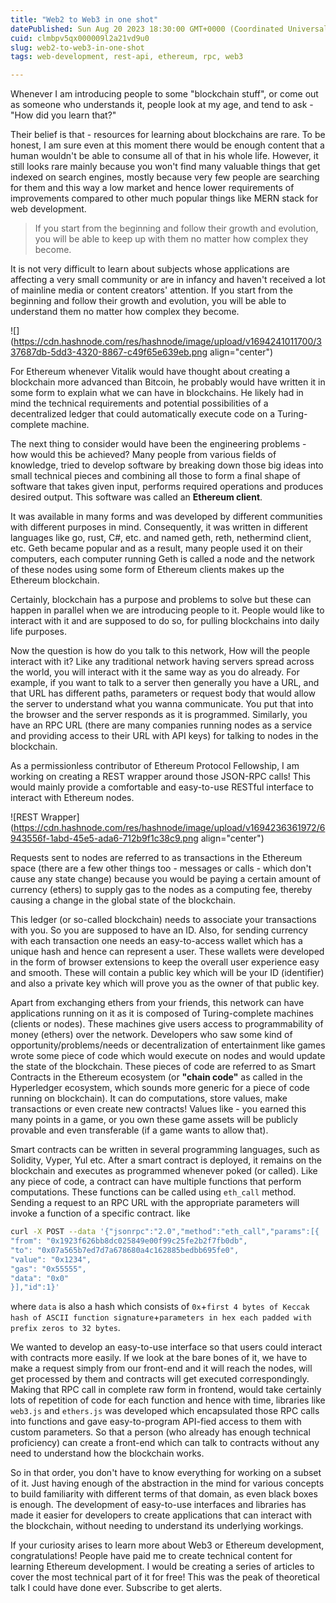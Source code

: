 ```yaml
---
title: "Web2 to Web3 in one shot"
datePublished: Sun Aug 20 2023 18:30:00 GMT+0000 (Coordinated Universal Time)
cuid: clmbpv5qx000009l2a21vd9u0
slug: web2-to-web3-in-one-shot
tags: web-development, rest-api, ethereum, rpc, web3

---
```


Whenever I am introducing people to some "blockchain stuff", or come out as someone who understands it, people look at my age, and tend to ask - "How did you learn that?"

Their belief is that - resources for learning about blockchains are rare. To be honest, I am sure even at this moment there would be enough content that a human wouldn't be able to consume all of that in his whole life. However, it still looks rare mainly because you won't find many valuable things that get indexed on search engines, mostly because very few people are searching for them and this way a low market and hence lower requirements of improvements compared to other much popular things like MERN stack for web development.

> If you start from the beginning and follow their growth and evolution, you will be able to keep up with them no matter how complex they become.

It is not very difficult to learn about subjects whose applications are affecting a very small community or are in infancy and haven't received a lot of mainline media or content creators' attention. If you start from the beginning and follow their growth and evolution, you will be able to understand them no matter how complex they become.

![](https://cdn.hashnode.com/res/hashnode/image/upload/v1694241011700/337687db-5dd3-4320-8867-c49f65e639eb.png align="center")

For Ethereum whenever Vitalik would have thought about creating a blockchain more advanced than Bitcoin, he probably would have written it in some form to explain what we can have in blockchains. He likely had in mind the technical requirements and potential possibilities of a decentralized ledger that could automatically execute code on a Turing-complete machine.

The next thing to consider would have been the engineering problems - how would this be achieved? Many people from various fields of knowledge, tried to develop software by breaking down those big ideas into small technical pieces and combining all those to form a final shape of software that takes given input, performs required operations and produces desired output. This software was called an **Ethereum client**.

It was available in many forms and was developed by different communities with different purposes in mind. Consequently, it was written in different languages like go, rust, C#, etc. and named geth, reth, nethermind client, etc. Geth became popular and as a result, many people used it on their computers, each computer running Geth is called a node and the network of these nodes using some form of Ethereum clients makes up the Ethereum blockchain.

Certainly, blockchain has a purpose and problems to solve but these can happen in parallel when we are introducing people to it. People would like to interact with it and are supposed to do so, for pulling blockchains into daily life purposes.

Now the question is how do you talk to this network, How will the people interact with it? Like any traditional network having servers spread across the world, you will interact with it the same way as you do already. For example, if you want to talk to a server then generally you have a URL, and that URL has different paths, parameters or request body that would allow the server to understand what you wanna communicate. You put that into the browser and the server responds as it is programmed. Similarly, you have an RPC URL (there are many companies running nodes as a service and providing access to their URL with API keys) for talking to nodes in the blockchain.

As a permissionless contributor of Ethereum Protocol Fellowship, I am working on creating a REST wrapper around those JSON-RPC calls! This would mainly provide a comfortable and easy-to-use RESTful interface to interact with Ethereum nodes.

![REST Wrapper](https://cdn.hashnode.com/res/hashnode/image/upload/v1694236361972/6943556f-1abd-45e5-ada6-712b9f1c38c9.png align="center")

Requests sent to nodes are referred to as transactions in the Ethereum space (there are a few other things too - messages or calls - which don't cause any state change) because you would be paying a certain amount of currency (ethers) to supply gas to the nodes as a computing fee, thereby causing a change in the global state of the blockchain.

This ledger (or so-called blockchain) needs to associate your transactions with you. So you are supposed to have an ID. Also, for sending currency with each transaction one needs an easy-to-access wallet which has a unique hash and hence can represent a user. These wallets were developed in the form of browser extensions to keep the overall user experience easy and smooth. These will contain a public key which will be your ID (identifier) and also a private key which will prove you as the owner of that public key.

Apart from exchanging ethers from your friends, this network can have applications running on it as it is composed of Turing-complete machines (clients or nodes). These machines give users access to programmability of money (ethers) over the network. Developers who saw some kind of opportunity/problems/needs or decentralization of entertainment like games wrote some piece of code which would execute on nodes and would update the state of the blockchain. These pieces of code are referred to as Smart Contracts in the Ethereum ecosystem (or **"chain code"** as called in the Hyperledger ecosystem, which sounds more generic for a piece of code running on blockchain). It can do computations, store values, make transactions or even create new contracts! Values like - you earned this many points in a game, or you own these game assets will be publicly provable and even transferable (if a game wants to allow that).

Smart contracts can be written in several programming languages, such as Solidity, Vyper, Yul etc. After a smart contract is deployed, it remains on the blockchain and executes as programmed whenever poked (or called). Like any piece of code, a contract can have multiple functions that perform computations. These functions can be called using `eth_call` method. Sending a request to an RPC URL with the appropriate parameters will invoke a function of a specific contract. like

```bash
curl -X POST --data '{"jsonrpc":"2.0","method":"eth_call","params":[{ 
"from": "0x1923f626bb8dc025849e00f99c25fe2b2f7fb0db", 
"to": "0x07a565b7ed7d7a678680a4c162885bedbb695fe0",
"value": "0x1234",
"gas": "0x55555",
"data": "0x0"
}],"id":1}'
```

where `data` is also a hash which consists of `0x`+`first 4 bytes of Keccak hash of ASCII function signature`+`parameters in hex each padded with prefix zeros to 32 bytes`.

We wanted to develop an easy-to-use interface so that users could interact with contracts more easily. If we look at the bare bones of it, we have to make a request simply from our front-end and it will reach the nodes, will get processed by them and contracts will get executed correspondingly. Making that RPC call in complete raw form in frontend, would take certainly lots of repetition of code for each function and hence with time, libraries like `web3.js` and `ethers.js` was developed which encapsulated those RPC calls into functions and gave easy-to-program API-fied access to them with custom parameters. So that a person (who already has enough technical proficiency) can create a front-end which can talk to contracts without any need to understand how the blockchain works.

So in that order, you don't have to know everything for working on a subset of it. Just having enough of the abstraction in the mind for various concepts to build familiarity with different terms of that domain, as even black boxes is enough. The development of easy-to-use interfaces and libraries has made it easier for developers to create applications that can interact with the blockchain, without needing to understand its underlying workings.

If your curiosity arises to learn more about Web3 or Ethereum development, congratulations! People have paid me to create technical content for learning Ethereum development. I would be creating a series of articles to cover the most technical part of it for free! This was the peak of theoretical talk I could have done ever. Subscribe to get alerts.